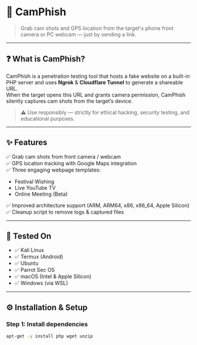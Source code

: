 # 📸 CamPhish

> Grab cam shots and GPS location from the target's phone front camera or PC webcam — just by sending a link.

---

## ❓ What is CamPhish?
CamPhish is a penetration testing tool that hosts a fake website on a built-in PHP server and uses **Ngrok** & **Cloudflare Tunnel** to generate a shareable URL.  
When the target opens this URL and grants camera permission, CamPhish silently captures cam shots from the target’s device.

> ⚠️ Use responsibly — strictly for ethical hacking, security testing, and educational purposes.

---

## ✨ Features
✅ Grab cam shots from front camera / webcam  
✅ GPS location tracking with Google Maps integration  
✅ Three engaging webpage templates:
- Festival Wishing
- Live YouTube TV
- Online Meeting (Beta)

✅ Improved architecture support (ARM, ARM64, x86, x86_64, Apple Silicon)  
✅ Cleanup script to remove logs & captured files

---

## 🧪 Tested On
- ✅ Kali Linux
- ✅ Termux (Android)
- ✅ Ubuntu
- ✅ Parrot Sec OS
- ✅ macOS (Intel & Apple Silicon)
- ✅ Windows (via WSL)

---

## ⚙️ Installation & Setup

### Step 1: Install dependencies
```bash
apt-get -y install php wget unzip